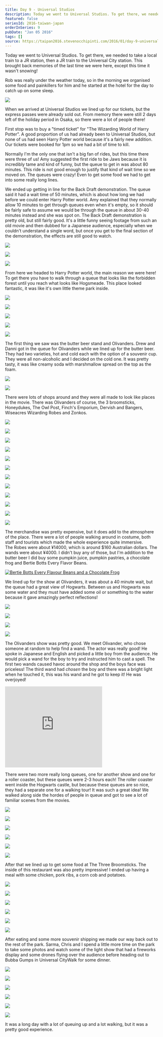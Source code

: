 ```yaml
---
title: Day 9 - Universal Studios
description: Today we went to Universal Studios. To get there, we needed to take a local train to a JR station, then a JR train to the Universal City st...
featured: false
seriesId: 2016-taiwan-japan
orderInSeries: 9
pubDate: "Jan 05 2016"
tags: []
source: https://taipan2016.stevenocchipinti.com/2016/01/day-9-universal-studios.html
---
```


Today we went to Universal Studios. To get there, we needed to take a local train to a JR station, then a JR train to the Universal City station. This brought back memories of the last time we were here, except this time it wasn't snowing!

Rob was really under the weather today, so in the morning we organised some food and painkillers for him and he started at the hotel for the day to catch up on some sleep.

[![](https://3.bp.blogspot.com/-0Z6t-Ol6heY/VpHngn0g0yI/AAAAAAAAD-g/3I2PdTP1oNA/s320/DSC_4871-1.jpg)](https://3.bp.blogspot.com/-0Z6t-Ol6heY/VpHngn0g0yI/AAAAAAAAD-g/3I2PdTP1oNA/s1600/DSC_4871-1.jpg)

When we arrived at Universal Studios we lined up for our tickets, but the express passes were already sold out. From memory there were still 2 days left of the holiday period in Osaka, so there were a lot of people there!

First stop was to buy a "timed ticket" for "The Wizarding World of Harry Potter". A good proportion of us had already been to Universal Studios, but none of us had seen Harry Potter world because it's a fairly new addition. Our tickets were booked for 1pm so we had a bit of time to kill.

Normally I'm the only one that isn't a big fan of rides, but this time there were three of us! Amy suggested the first ride to be Jaws because it is incredibly tame and kind of funny, but the queue to get in was about 80 minutes. This ride is not good enough to justify that kind of wait time so we moved on. The queues were crazy! Even to get some food we had to get into some really long lines.

We ended up getting in line for the Back Draft demonstration. The queue said it had a wait time of 50 minutes, which is about how long we had before we could enter Harry Potter world. Amy explained that they normally allow 10 minutes to get through queues even when it's empty, so it should be fairly safe to assume we would be through the queue in about 30-40 minutes instead and she was spot on. The Back Draft demonstration is pretty old, but still fairly good. It's a little funny seeing footage from such an old movie and then dubbed for a Japanese audience, especially when we couldn't understand a single word, but once you get to the final section of the demonstration, the effects are still good to watch.

[![](https://3.bp.blogspot.com/-n-IQUnaLqDI/VpHngi35keI/AAAAAAAAD-g/9nZS6FOAByc/s320/DSC_4907-2.jpg)](https://3.bp.blogspot.com/-n-IQUnaLqDI/VpHngi35keI/AAAAAAAAD-g/9nZS6FOAByc/s1600/DSC_4907-2.jpg)

[![](https://1.bp.blogspot.com/-LBde3P5fCpY/VpHngpj7BvI/AAAAAAAAD-g/6dReyKyXoh0/s320/DSC_4912-3.jpg)](https://1.bp.blogspot.com/-LBde3P5fCpY/VpHngpj7BvI/AAAAAAAAD-g/6dReyKyXoh0/s1600/DSC_4912-3.jpg)

[![](https://4.bp.blogspot.com/-6rL88iS1szU/VpHngllIu-I/AAAAAAAAD-g/RoBGRq6wOe0/s320/DSC_4913-4.jpg)](https://4.bp.blogspot.com/-6rL88iS1szU/VpHngllIu-I/AAAAAAAAD-g/RoBGRq6wOe0/s1600/DSC_4913-4.jpg)

From here we headed to Harry Potter world, the main reason we were here! To get there you have to walk through a queue that looks like the forbidden forest until you reach what looks like Hogsmeade. This place looked fantastic, it was like it's own little theme park inside.

[![](https://4.bp.blogspot.com/-dvWr_PhpFLs/VpEKq1QQk0I/AAAAAAAAD3c/iScA-sMtQ3M/s320/20160105_131223.jpg)](https://4.bp.blogspot.com/-dvWr_PhpFLs/VpEKq1QQk0I/AAAAAAAAD3c/iScA-sMtQ3M/s1600/20160105_131223.jpg)

[![](https://3.bp.blogspot.com/-fJsXaEwEyEs/VpEKqxC09dI/AAAAAAAAD3c/WaQFPDCiRro/s320/20160105_131506.jpg)](https://3.bp.blogspot.com/-fJsXaEwEyEs/VpEKqxC09dI/AAAAAAAAD3c/WaQFPDCiRro/s1600/20160105_131506.jpg)

[![](https://4.bp.blogspot.com/-aqLIUEvyXxY/VpHxDVURt8I/AAAAAAAAEEE/lyMlCO6SaRE/s320/DSC_4920-1.jpg)](https://4.bp.blogspot.com/-aqLIUEvyXxY/VpHxDVURt8I/AAAAAAAAEEE/lyMlCO6SaRE/s1600/DSC_4920-1.jpg)

[![](https://4.bp.blogspot.com/-C2RgAlS-U-0/VpHxDaOGwBI/AAAAAAAAEEE/JCs85w5tGlI/s320/DSC_4922-2.jpg)](https://4.bp.blogspot.com/-C2RgAlS-U-0/VpHxDaOGwBI/AAAAAAAAEEE/JCs85w5tGlI/s1600/DSC_4922-2.jpg)

[![](https://1.bp.blogspot.com/-kPwjyrbyGp0/VpHxDQ3cBlI/AAAAAAAAEEE/kegH-FEqEYo/s320/DSC_4924-4.jpg)](https://1.bp.blogspot.com/-kPwjyrbyGp0/VpHxDQ3cBlI/AAAAAAAAEEE/kegH-FEqEYo/s1600/DSC_4924-4.jpg)

The first thing we saw was the butter beer stand and Olivanders. Drew and Danni got in the queue for Olivanders while we lined up for the butter beer.  
They had two varieties, hot and cold each with the option of a souvenir cup. They were all non-alcoholic and I decided on the cold one. It was pretty tasty, it was like creamy soda with marshmallow spread on the top as the foam.

[![](https://3.bp.blogspot.com/-nd9sRKPnT0Y/VpHxDbmRINI/AAAAAAAAEEE/LLq9v6RL-9w/s320/DSC_4923-3.jpg)](https://3.bp.blogspot.com/-nd9sRKPnT0Y/VpHxDbmRINI/AAAAAAAAEEE/LLq9v6RL-9w/s1600/DSC_4923-3.jpg)

[![](https://3.bp.blogspot.com/-IZEVfIT_vac/VpHxDX_GW_I/AAAAAAAAEEE/x1vQm4cC7tA/s320/DSC_4934-5.jpg)](https://3.bp.blogspot.com/-IZEVfIT_vac/VpHxDX_GW_I/AAAAAAAAEEE/x1vQm4cC7tA/s1600/DSC_4934-5.jpg)

There were lots of shops around and they were all made to look like places in the movie. There was Olivanders of course, the 3 broomsticks, Honeydukes, The Owl Post, Finch's Emporium, Dervish and Bangers, Wiseacres Wizarding Robes and Zonkos.

[![](https://3.bp.blogspot.com/-6P7VcHd_a3Q/VpHxDS4HLHI/AAAAAAAAEEI/-DdxNVAN5kM/s320/DSC_4938-6.jpg)](https://3.bp.blogspot.com/-6P7VcHd_a3Q/VpHxDS4HLHI/AAAAAAAAEEI/-DdxNVAN5kM/s1600/DSC_4938-6.jpg)

[![](https://2.bp.blogspot.com/-zvp7CzBYwEk/VpHxDYDmQ8I/AAAAAAAAEEI/rPWoR-jCqN8/s320/DSC_4945-7.jpg)](https://2.bp.blogspot.com/-zvp7CzBYwEk/VpHxDYDmQ8I/AAAAAAAAEEI/rPWoR-jCqN8/s1600/DSC_4945-7.jpg)

[![](https://3.bp.blogspot.com/-k5IVno3YNNo/VpHxDarKe1I/AAAAAAAAEEI/MejPYvy8VBA/s320/DSC_4950-8.jpg)](https://3.bp.blogspot.com/-k5IVno3YNNo/VpHxDarKe1I/AAAAAAAAEEI/MejPYvy8VBA/s1600/DSC_4950-8.jpg)

[![](https://1.bp.blogspot.com/-Uh4gFZ1zMQM/VpHxDe5hOmI/AAAAAAAAEEE/n1brJTtMBE4/s320/DSC_4952-9.jpg)](https://1.bp.blogspot.com/-Uh4gFZ1zMQM/VpHxDe5hOmI/AAAAAAAAEEE/n1brJTtMBE4/s1600/DSC_4952-9.jpg)

[![](https://3.bp.blogspot.com/-_QcqmvViOyM/VpHxDQ75lSI/AAAAAAAAEEI/0S2ceSESmIw/s320/DSC_4953-10.jpg)](https://3.bp.blogspot.com/-_QcqmvViOyM/VpHxDQ75lSI/AAAAAAAAEEI/0S2ceSESmIw/s1600/DSC_4953-10.jpg)

[![](https://2.bp.blogspot.com/-aHWVJrq4F5U/VpHxDaMOE8I/AAAAAAAAEEI/nVrTm1fiZV4/s320/DSC_4958-12.jpg)](https://2.bp.blogspot.com/-aHWVJrq4F5U/VpHxDaMOE8I/AAAAAAAAEEI/nVrTm1fiZV4/s1600/DSC_4958-12.jpg)

[![](https://2.bp.blogspot.com/-aTQSxCBX3uY/VpHxDciyLsI/AAAAAAAAEEI/wSO4dZ4sn8w/s320/DSC_4959-13.jpg)](https://2.bp.blogspot.com/-aTQSxCBX3uY/VpHxDciyLsI/AAAAAAAAEEI/wSO4dZ4sn8w/s1600/DSC_4959-13.jpg)

[![](https://4.bp.blogspot.com/-XEFVZAFpnKQ/VpHxDTTGs8I/AAAAAAAAEEI/cT0fJP6MGws/s320/DSC_4960-14.jpg)](https://4.bp.blogspot.com/-XEFVZAFpnKQ/VpHxDTTGs8I/AAAAAAAAEEI/cT0fJP6MGws/s1600/DSC_4960-14.jpg)

[![](https://3.bp.blogspot.com/-w6ye0mCs4pE/VpHxDUWAzuI/AAAAAAAAEEI/xiTOw_L2vXs/s320/DSC_4963-15.jpg)](https://3.bp.blogspot.com/-w6ye0mCs4pE/VpHxDUWAzuI/AAAAAAAAEEI/xiTOw_L2vXs/s1600/DSC_4963-15.jpg)

[![](https://2.bp.blogspot.com/-FKzS9OybXhk/VpEKq03E3MI/AAAAAAAAD3c/4MNC9ejEjts/s320/20160105_143120.jpg)](https://2.bp.blogspot.com/-FKzS9OybXhk/VpEKq03E3MI/AAAAAAAAD3c/4MNC9ejEjts/s1600/20160105_143120.jpg)

[![](https://3.bp.blogspot.com/-UY7ZlbmzyrI/VpEKq_iVobI/AAAAAAAAD3c/D82PCDNV4bE/s320/20160105_162026.jpg)](https://3.bp.blogspot.com/-UY7ZlbmzyrI/VpEKq_iVobI/AAAAAAAAD3c/D82PCDNV4bE/s1600/20160105_162026.jpg)

[![](https://4.bp.blogspot.com/-T7S-0ORpcMo/VpEKq1sJaBI/AAAAAAAAD3c/oAh6e82HPcE/s320/20160105_161929.jpg)](https://4.bp.blogspot.com/-T7S-0ORpcMo/VpEKq1sJaBI/AAAAAAAAD3c/oAh6e82HPcE/s1600/20160105_161929.jpg)

The merchandise was pretty expensive, but it does add to the atmosphere of the place. There were a lot of people walking around in costume, both staff and tourists which made the whole experience quite immersive.  
The Robes were about ¥14000, which is around $160 Australian dollars. The wands were about ¥4000. I didn't buy any of those, but I'm addition to the butter beer I did buy some pumpkin juice, pumpkin pastries, a chocolate frog and Bertie Botts Every Flavor Beans.

[![Bertie Botts Every Flavour Beans and a Chocolate Frog](https://4.bp.blogspot.com/-eO5ERUSJh7M/VpHnpK7YleI/AAAAAAAAD-k/8vN8MN8eNz4/s320/20160110_140733.jpg)](https://4.bp.blogspot.com/-eO5ERUSJh7M/VpHnpK7YleI/AAAAAAAAD-k/8vN8MN8eNz4/s1600/20160110_140733.jpg)

We lined up for the show at Olivanders, it was about a 40 minute wait, but the queue had a great view of Hogwarts. Between us and Hogwarts was some water and they must have added some oil or something to the water because it gave amazingly perfect reflections!

[![](https://3.bp.blogspot.com/-OSK03-wzhys/VpEKqzWPPSI/AAAAAAAAD3c/hRf-EbFQ8g8/s320/20160105_141916.jpg)](https://3.bp.blogspot.com/-OSK03-wzhys/VpEKqzWPPSI/AAAAAAAAD3c/hRf-EbFQ8g8/s1600/20160105_141916.jpg)

[![](https://2.bp.blogspot.com/-jy_9UMcCDek/VpHxDcsrBqI/AAAAAAAAEEI/TVWxx96b33o/s320/DSC_4977-16.jpg)](https://2.bp.blogspot.com/-jy_9UMcCDek/VpHxDcsrBqI/AAAAAAAAEEI/TVWxx96b33o/s1600/DSC_4977-16.jpg)

[![](https://1.bp.blogspot.com/-pumZJ3uew9g/VpHxDYDlbyI/AAAAAAAAEEI/MzMF5n6nkc8/s320/DSC_4993-17.jpg)](https://1.bp.blogspot.com/-pumZJ3uew9g/VpHxDYDlbyI/AAAAAAAAEEI/MzMF5n6nkc8/s1600/DSC_4993-17.jpg)

[![](https://2.bp.blogspot.com/-P5xNuqfXQUA/VpEKq-h0yiI/AAAAAAAAD3c/ujSbXMNs4nI/s320/20160105_140251.jpg)](https://2.bp.blogspot.com/-P5xNuqfXQUA/VpEKq-h0yiI/AAAAAAAAD3c/ujSbXMNs4nI/s1600/20160105_140251.jpg)

The Olivanders show was pretty good. We meet Olivander, who chose someone at random to help find a wand. The actor was really good! He spoke in Japanese and English and picked a little boy from the audience. He would pick a wand for the boy to try and instructed him to cast a spell. The first two wands caused havoc around the shop and the boys face was priceless! The third wand had _chosen_ the boy and there was a bright light when he touched it, this was his wand and he got to keep it! He was overjoyed!

<iframe width="320" height="266" src="https://www.youtube.com/embed/iXC1Wa_vfwE" title="Olivanders" frameborder="0" allow="accelerometer; autoplay; clipboard-write; encrypted-media; gyroscope; picture-in-picture; web-share" allowfullscreen></iframe>

There were two more really long queues, one for another show and one for a roller coaster, but these queues were 2-3 hours each! The roller coaster went inside the Hogwarts castle, but because these queues are so nice, they had a separate one for a walking tour! It was such a great idea! We walked along side the hordes of people in queue and got to see a lot of familiar scenes from the movies.

[![](https://4.bp.blogspot.com/-XkoYOcO51lU/VpHxDT0u_WI/AAAAAAAAEEE/tuYaWAzO9cA/s320/DSC_5008-18.jpg)](https://4.bp.blogspot.com/-XkoYOcO51lU/VpHxDT0u_WI/AAAAAAAAEEE/tuYaWAzO9cA/s1600/DSC_5008-18.jpg)

[![](https://4.bp.blogspot.com/-ZEsusPelcq8/VpHxDWlFhjI/AAAAAAAAEEI/P_-k5_le4-Q/s320/DSC_5013-19.jpg)](https://4.bp.blogspot.com/-ZEsusPelcq8/VpHxDWlFhjI/AAAAAAAAEEI/P_-k5_le4-Q/s1600/DSC_5013-19.jpg)

[![](https://1.bp.blogspot.com/-RCrQbEBdlfU/VpHxDYi8J0I/AAAAAAAAEEI/zSNvODSeosM/s320/DSC_5017-20.jpg)](https://1.bp.blogspot.com/-RCrQbEBdlfU/VpHxDYi8J0I/AAAAAAAAEEI/zSNvODSeosM/s1600/DSC_5017-20.jpg)

[![](https://4.bp.blogspot.com/-yjvTKMvP6RI/VpHxDVjWfMI/AAAAAAAAEEI/SKC3duPg_m8/s320/DSC_5020-22.jpg)](https://4.bp.blogspot.com/-yjvTKMvP6RI/VpHxDVjWfMI/AAAAAAAAEEI/SKC3duPg_m8/s1600/DSC_5020-22.jpg)

[![](https://2.bp.blogspot.com/-30yl09UMsWc/VpHxDcmuwyI/AAAAAAAAEEI/s0VQU8v3ea4/s320/DSC_5022-23.jpg)](https://2.bp.blogspot.com/-30yl09UMsWc/VpHxDcmuwyI/AAAAAAAAEEI/s0VQU8v3ea4/s1600/DSC_5022-23.jpg)

[![](https://2.bp.blogspot.com/-rBPPPCyytlU/VpHxDdv6szI/AAAAAAAAEEI/1DFAihZMaUg/s320/DSC_5024-24.jpg)](https://2.bp.blogspot.com/-rBPPPCyytlU/VpHxDdv6szI/AAAAAAAAEEI/1DFAihZMaUg/s1600/DSC_5024-24.jpg)

After that we lined up to get some food at The Three Broomsticks. The inside of this restaurant was also pretty impressive! I ended up having a meal with some chicken, pork ribs, a corn cob and potatoes.

[![](https://1.bp.blogspot.com/-TgzdzSevulw/VpHxDVDcCmI/AAAAAAAAEEI/sKZ4B7IOPU4/s320/DSC_5048-27.jpg)](https://1.bp.blogspot.com/-TgzdzSevulw/VpHxDVDcCmI/AAAAAAAAEEI/sKZ4B7IOPU4/s1600/DSC_5048-27.jpg)

[![](https://3.bp.blogspot.com/-FNBGBQFtpUg/VpHxDaX6JWI/AAAAAAAAEEE/aV-wIHB16R8/s320/DSC_5053-28.jpg)](https://3.bp.blogspot.com/-FNBGBQFtpUg/VpHxDaX6JWI/AAAAAAAAEEE/aV-wIHB16R8/s1600/DSC_5053-28.jpg)

[![](https://2.bp.blogspot.com/-ZdK3v4nBQv4/VpHxDUWYRoI/AAAAAAAAEEI/khtnvUGaqUk/s320/DSC_5072-29.jpg)](https://2.bp.blogspot.com/-ZdK3v4nBQv4/VpHxDUWYRoI/AAAAAAAAEEI/khtnvUGaqUk/s1600/DSC_5072-29.jpg)

[![](https://3.bp.blogspot.com/-dLyb_b9gc0Y/VpHxDek2bHI/AAAAAAAAEEI/Y8GTrU78Xh0/s320/DSC_5079-30.jpg)](https://3.bp.blogspot.com/-dLyb_b9gc0Y/VpHxDek2bHI/AAAAAAAAEEI/Y8GTrU78Xh0/s1600/DSC_5079-30.jpg)

[![](https://2.bp.blogspot.com/-N0tZk_1Ot10/VpHxDZfYASI/AAAAAAAAEEI/rfFq7L_qvdk/s320/DSC_5089-31.jpg)](https://2.bp.blogspot.com/-N0tZk_1Ot10/VpHxDZfYASI/AAAAAAAAEEI/rfFq7L_qvdk/s1600/DSC_5089-31.jpg)

[![](https://2.bp.blogspot.com/-plkzuYQQ9u8/VpEKq1UtBHI/AAAAAAAAD3c/u3WF-otSUrc/s320/20160105_160838.jpg)](https://2.bp.blogspot.com/-plkzuYQQ9u8/VpEKq1UtBHI/AAAAAAAAD3c/u3WF-otSUrc/s1600/20160105_160838.jpg)

After eating and some more souvenir shipping we made our way back out to the rest of the park. Sarma, Chris and I spend a little more time on the park to take some photos and watch some of the light show that had a fireworks display and some drones flying over the audience before heading out to Bubba Gumps in Universal CityWalk for some dinner.

[![](https://3.bp.blogspot.com/-PBjzDPReGaM/VpHxDaogw9I/AAAAAAAAEEI/-4HRA_VYNRc/s320/DSC_5107-32.jpg)](https://3.bp.blogspot.com/-PBjzDPReGaM/VpHxDaogw9I/AAAAAAAAEEI/-4HRA_VYNRc/s1600/DSC_5107-32.jpg)

[![](https://2.bp.blogspot.com/-uaEm9C6aQRM/VpHxDecXOsI/AAAAAAAAEEI/kBYsoD3PFk8/s320/DSC_5113-33.jpg)](https://2.bp.blogspot.com/-uaEm9C6aQRM/VpHxDecXOsI/AAAAAAAAEEI/kBYsoD3PFk8/s1600/DSC_5113-33.jpg)

[![](https://1.bp.blogspot.com/-d8XNv_wqP0w/VpHxDX3_qnI/AAAAAAAAEEI/BCNEsNwiYAI/s320/DSC_5122-34.jpg)](https://1.bp.blogspot.com/-d8XNv_wqP0w/VpHxDX3_qnI/AAAAAAAAEEI/BCNEsNwiYAI/s1600/DSC_5122-34.jpg)

[![](https://4.bp.blogspot.com/-je3C_flKiB0/VpHxDXsbsFI/AAAAAAAAEEI/N3jACGfhIf0/s320/DSC_5131-35.jpg)](https://4.bp.blogspot.com/-je3C_flKiB0/VpHxDXsbsFI/AAAAAAAAEEI/N3jACGfhIf0/s1600/DSC_5131-35.jpg)

[![](https://1.bp.blogspot.com/-qX9e1o7lM_Y/VpHxDVkUIBI/AAAAAAAAEEI/abHQqWDoOCE/s320/DSC_5136-36.jpg)](https://1.bp.blogspot.com/-qX9e1o7lM_Y/VpHxDVkUIBI/AAAAAAAAEEI/abHQqWDoOCE/s1600/DSC_5136-36.jpg)

[![](https://2.bp.blogspot.com/-IdRYfW_KeFc/VpEKq9S6UBI/AAAAAAAAD3c/OdadJvKC82c/s320/20160105_175731.jpg)](https://2.bp.blogspot.com/-IdRYfW_KeFc/VpEKq9S6UBI/AAAAAAAAD3c/OdadJvKC82c/s1600/20160105_175731.jpg)

It was a long day with a lot of queuing up and a lot walking, but it was a pretty good experience.
